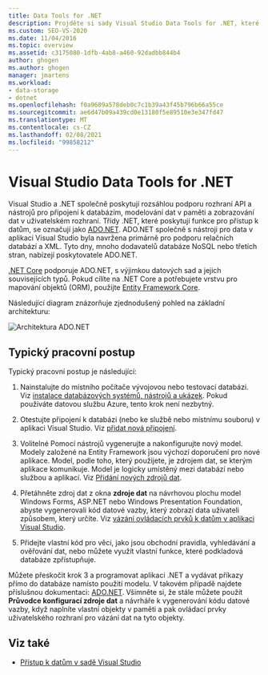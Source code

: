 ```yaml
---
title: Data Tools for .NET
description: Projděte si sady Visual Studio Data Tools for .NET, které poskytují podporu rozhraní API a nástrojů pro připojení k databázím, modelování dat v paměti a zobrazení dat v uživatelském rozhraní.
ms.custom: SEO-VS-2020
ms.date: 11/04/2016
ms.topic: overview
ms.assetid: c3175080-1dfb-4ab8-a460-92dadbb844b4
author: ghogen
ms.author: ghogen
manager: jmartens
ms.workload:
- data-storage
- dotnet
ms.openlocfilehash: f0a9609a578deb0c7c1b39a43f45b796b66a55ce
ms.sourcegitcommit: ae6d47b09a439cd0e13180f5e89510e3e347fd47
ms.translationtype: MT
ms.contentlocale: cs-CZ
ms.lasthandoff: 02/08/2021
ms.locfileid: "99858212"
---
```

# <a name="visual-studio-data-tools-for-net"></a>Visual Studio Data Tools for .NET

Visual Studio a .NET společně poskytují rozsáhlou podporu rozhraní API a nástrojů pro připojení k databázím, modelování dat v paměti a zobrazování dat v uživatelském rozhraní. Třídy .NET, které poskytují funkce pro přístup k datům, se označují jako [ADO.NET](/dotnet/framework/data/adonet/index). ADO.NET společně s nástroji pro data v aplikaci Visual Studio byla navržena primárně pro podporu relačních databází a XML. Tyto dny, mnoho dodavatelů databáze NoSQL nebo třetích stran, nabízejí poskytovatele ADO.NET.

[.NET Core](/dotnet/core/) podporuje ADO.NET, s výjimkou datových sad a jejich souvisejících typů. Pokud cílíte na .NET Core a potřebujete vrstvu pro mapování objektů (ORM), použijte [Entity Framework Core](/ef/core/).

Následující diagram znázorňuje zjednodušený pohled na základní architekturu:

![Architektura ADO.NET](../data-tools/media/raddata-ado-net-architecture-diagram.png)

## <a name="typical-workflow"></a>Typický pracovní postup

Typický pracovní postup je následující:

1. Nainstalujte do místního počítače vývojovou nebo testovací databázi. Viz [instalace databázových systémů, nástrojů a ukázek](../data-tools/installing-database-systems-tools-and-samples.md). Pokud používáte datovou službu Azure, tento krok není nezbytný.

2. Otestujte připojení k databázi (nebo ke službě nebo místnímu souboru) v aplikaci Visual Studio. Viz [přidat nová připojení](../data-tools/add-new-connections.md).

3. Volitelné Pomocí nástrojů vygenerujte a nakonfigurujte nový model. Modely založené na Entity Framework jsou výchozí doporučení pro nové aplikace. Model, podle toho, který použijete, je zdrojem dat, se kterým aplikace komunikuje. Model je logicky umístěný mezi databází nebo službou a aplikací. Viz [Přidání nových zdrojů dat](../data-tools/add-new-data-sources.md).

4. Přetáhněte zdroj dat z okna **zdroje dat** na návrhovou plochu model Windows Forms, ASP.NET nebo Windows Presentation Foundation, abyste vygenerovali kód datové vazby, který zobrazí data uživateli způsobem, který určíte. Viz [vázání ovládacích prvků k datům v aplikaci Visual Studio](../data-tools/bind-controls-to-data-in-visual-studio.md).

5. Přidejte vlastní kód pro věci, jako jsou obchodní pravidla, vyhledávání a ověřování dat, nebo můžete využít vlastní funkce, které podkladová databáze zpřístupňuje.

Můžete přeskočit krok 3 a programovat aplikaci .NET a vydávat příkazy přímo do databáze namísto použití modelu. V takovém případě najdete příslušnou dokumentaci: [ADO.NET](/dotnet/framework/data/adonet/index). Všimněte si, že stále můžete použít **Průvodce konfigurací zdroje dat** a návrháře k vygenerování kódu datové vazby, když naplníte vlastní objekty v paměti a pak ovládací prvky uživatelského rozhraní pro vázání dat na tyto objekty.

## <a name="see-also"></a>Viz také

- [Přístup k datům v sadě Visual Studio](../data-tools/accessing-data-in-visual-studio.md)
